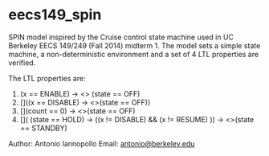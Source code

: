 eecs149_spin
============
SPIN model inspired by the Cruise control state machine used in UC Berkeley 
EECS 149/249 (Fall 2014) midterm 1.
The model sets a simple state machine, a non-deterministic environment and
a set of 4 LTL properties are verified.

The LTL properties are:
1. (x == ENABLE) -> <> (state == OFF) 
2. []((x == DISABLE) -> <>(state == OFF)) 
3. [](count == 0) -> <>(state == OFF)
4. []( (state == HOLD) -> ((x != DISABLE) && (x != RESUME) )) -> <>(state == STANDBY) 

Author: Antonio Iannopollo
Email: antonio@berkeley.edu

